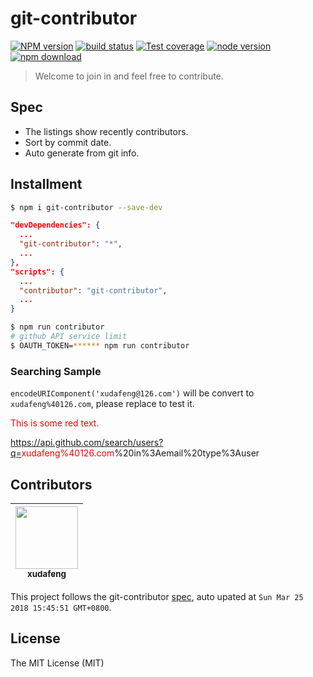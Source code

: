# git-contributor

[![NPM version][npm-image]][npm-url]
[![build status][travis-image]][travis-url]
[![Test coverage][coveralls-image]][coveralls-url]
[![node version][node-image]][node-url]
[![npm download][download-image]][download-url]

[npm-image]: https://img.shields.io/npm/v/git-contributor.svg?style=flat-square
[npm-url]: https://npmjs.org/package/git-contributor
[travis-image]: https://img.shields.io/travis/xudafeng/git-contributor.svg?style=flat-square
[travis-url]: https://travis-ci.org/xudafeng/git-contributor
[coveralls-image]: https://img.shields.io/coveralls/xudafeng/git-contributor.svg?style=flat-square
[coveralls-url]: https://coveralls.io/r/xudafeng/git-contributor?branch=master
[node-image]: https://img.shields.io/badge/node.js-%3E=_8-green.svg?style=flat-square
[node-url]: http://nodejs.org/download/
[download-image]: https://img.shields.io/npm/dm/git-contributor.svg?style=flat-square
[download-url]: https://npmjs.org/package/git-contributor

> Welcome to join in and feel free to contribute.

## Spec

- The listings show recently contributors.
- Sort by commit date.
- Auto generate from git info.

## Installment

```bash
$ npm i git-contributor --save-dev
```

```json
"devDependencies": {
  ...
  "git-contributor": "*",
  ...
},
"scripts": {
  ...
  "contributor": "git-contributor",
  ...
}
```

```bash
$ npm run contributor
# github API service limit
$ OAUTH_TOKEN=****** npm run contributor
```

### Searching Sample

`encodeURIComponent('xudafeng@126.com')` will be convert to `xudafeng%40126.com`, please replace to test it.

<p style='color:red'>This is some red text.</p>

https://api.github.com/search/users?q=<span style="color: red">xudafeng%40126.com</span>%20in%3Aemail%20type%3Auser

<!-- GITCONTRIBUTOR_START -->

## Contributors

|[<img src="https://avatars1.githubusercontent.com/u/1011681?v=4" width="100px;"/><br/><sub><b>xudafeng</b></sub>](https://github.com/xudafeng)<br/>
| :---: |


This project follows the git-contributor [spec](https://github.com/xudafeng/git-contributor.git), auto upated at `Sun Mar 25 2018 15:45:51 GMT+0800`.

<!-- GITCONTRIBUTOR_END -->

## License

The MIT License (MIT)
